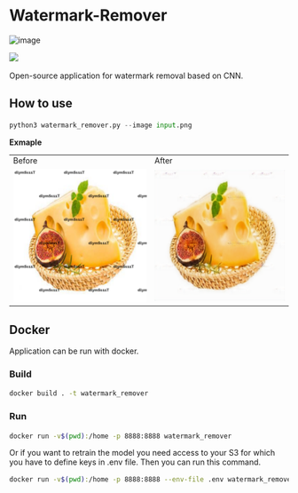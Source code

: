 # Watermark-Remover

![image]({https://img.shields.io/badge/TensorFlow-FF6F00?style=for-the-badge&logo=tensorflow&logoColor=white})

<img src="{[BadgeURLHere](https://img.shields.io/badge/dialogflow-FF9800?style=for-the-badge&logo=dialogflow&logoColor=white)}" />

Open-source application for watermark removal based on CNN. 

## How to use

```python
python3 watermark_remover.py --image input.png
```

**Exmaple**

<table>
  <tr>
     <td>Before</td>
     <td>After</td>
  </tr>
  <tr>
    <td><img src="test_images/input.png" width=475></td>
    <td><img src="test_images/output.png" width=475></td>
  </tr>
 </table>

## Docker
Application can be run with docker. 

### Build

```bash
docker build . -t watermark_remover
```

### Run
```bash
docker run -v$(pwd):/home -p 8888:8888 watermark_remover
```

Or if you want to retrain the model you need access to your S3 for which you have to define keys in .env file. Then you can run this command. 

```bash
docker run -v$(pwd):/home -p 8888:8888 --env-file .env watermark_remover .env
```
